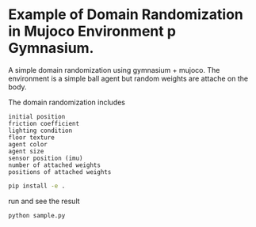 # Example of Domain Randomization in Mujoco Environment p Gymnasium.
A simple domain randomization using gymnasium + mujoco. The environment is a simple ball agent but random weights are attache on the body.

The domain randomization includes
```
initial position
friction coefficient
lighting condition
floor texture
agent color
agent size
sensor position (imu)
number of attached weights
positions of attached weights
```


```bash
pip install -e .
```

run and see the result

```bash
python sample.py
```
